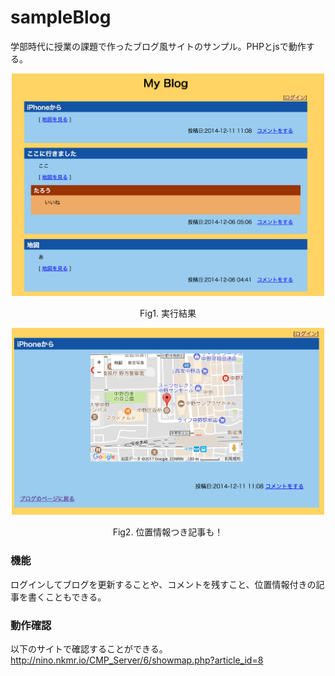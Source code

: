 # sampleBlog
学部時代に授業の課題で作ったブログ風サイトのサンプル。PHPとjsで動作する。
<div align="CENTER">
<img src="https://github.com/nshhhin/Images/blob/master/sampleBlog_demo.png" width="500px" height="auto">
<p>Fig1. 実行結果</p>
<img src="https://github.com/nshhhin/Images/blob/master/sampleBlog_demo2.png" width="500px" height="auto">
<p>Fig2. 位置情報つき記事も！</p>

</div>

### 機能
ログインしてブログを更新することや、コメントを残すこと、位置情報付きの記事を書くこともできる。

### 動作確認
以下のサイトで確認することができる。
http://nino.nkmr.io/CMP_Server/6/showmap.php?article_id=8
